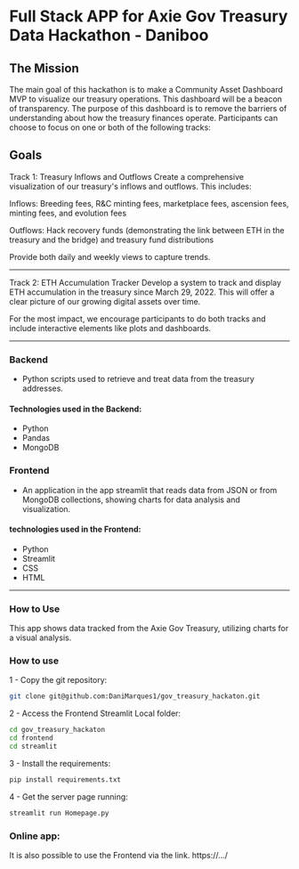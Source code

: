 # Full Stack APP for Axie Gov Treasury Data Hackathon - Daniboo

## The Mission
The main goal of this hackathon is to make a Community Asset Dashboard MVP to visualize our treasury operations. This dashboard will be a beacon of transparency. The purpose of this dashboard is to remove the barriers of understanding about how the treasury finances operate.
Participants can choose to focus on one or both of the following tracks:

## Goals
Track 1: Treasury Inflows and Outflows
Create a comprehensive visualization of our treasury's inflows and outflows. This includes:

Inflows: Breeding fees, R&C minting fees, marketplace fees, ascension fees, minting fees, and evolution fees

Outflows: Hack recovery funds (demonstrating the link between ETH in the treasury and the bridge) and treasury fund distributions

Provide both daily and weekly views to capture trends.

----------------------------------------------------------
Track 2: ETH Accumulation Tracker
Develop a system to track and display ETH accumulation in the treasury since March 29, 2022. This will offer a clear picture of our growing digital assets over time.

For the most impact, we encourage participants to do both tracks and include interactive elements like plots and dashboards.

----------------------------------------------------------

### Backend

- Python scripts used to retrieve and treat data from the treasury addresses.

#### Technologies used in the Backend:

- Python
- Pandas
- MongoDB

### Frontend

 - An application in the app streamlit that reads data from JSON or from MongoDB collections, showing charts for data analysis and visualization.

#### technologies used in the Frontend:

- Python
- Streamlit
- CSS
- HTML

----------------------------------------------------------

### How to Use

This app shows data tracked from the Axie Gov Treasury, utilizing charts for a visual analysis.

### How to use

1 - Copy the git repository:
```bash
git clone git@github.com:DaniMarques1/gov_treasury_hackaton.git
```

2 - Access the Frontend Streamlit Local folder:
```bash
cd gov_treasury_hackaton
cd frontend
cd streamlit
```

3 - Install the requirements:
```bash
pip install requirements.txt
```

4 - Get the server page running:
```bash
streamlit run Homepage.py
```

### Online app:

It is also possible to use the Frontend via the link.
https://.../
